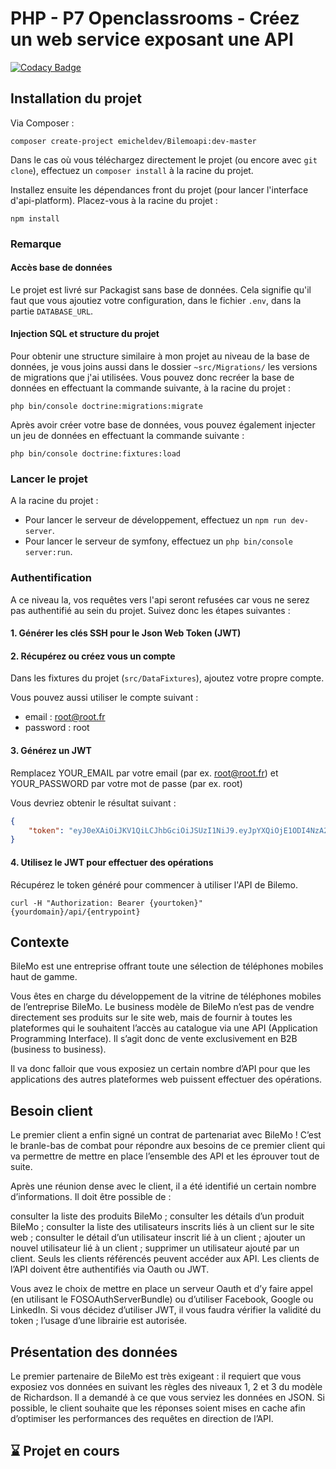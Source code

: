 # PHP - P7 Openclassrooms - Créez un web service exposant une API

[![Codacy Badge](https://api.codacy.com/project/badge/Grade/2c54f546aba24842b38ac067a9486bf0)](https://www.codacy.com/manual/emicheldev/Bilemoapi?utm_source=github.com&amp;utm_medium=referral&amp;utm_content=emicheldev/Bilemoapi&amp;utm_campaign=Badge_Grade)

## Installation du projet

Via Composer :

```text
composer create-project emicheldev/Bilemoapi:dev-master
```

Dans le cas où vous téléchargez directement le projet (ou encore avec `git clone`), effectuez un `composer install` à la racine du projet.

Installez ensuite les dépendances front du projet (pour lancer l'interface d'api-platform). Placez-vous à la racine du projet :

```text
npm install
```

### Remarque

#### Accès base de données

Le projet est livré sur Packagist sans base de données. Cela signifie qu'il faut que vous ajoutiez votre configuration, dans le fichier `.env`, dans la partie `DATABASE_URL`.

#### Injection SQL et structure du projet

Pour obtenir une structure similaire à mon projet au niveau de la base de données, je vous joins aussi dans le dossier `~src/Migrations/` les versions de migrations que j'ai utilisées. Vous pouvez donc recréer la base de données en effectuant la commande suivante, à la racine du projet :

```text
php bin/console doctrine:migrations:migrate
```

Après avoir créer votre base de données, vous pouvez également injecter un jeu de données en effectuant la commande suivante :

```text
php bin/console doctrine:fixtures:load
```

### Lancer le projet

A la racine du projet :

-   Pour lancer le serveur de développement, effectuez un `npm run dev-server`.
-   Pour lancer le serveur de symfony, effectuez un `php bin/console server:run`.

### Authentification

A ce niveau la, vos requêtes vers l'api seront refusées car vous ne serez pas authentifié au sein du projet. Suivez donc les étapes suivantes :

#### 1. Générer les clés SSH pour le Json Web Token (JWT)

#### 2. Récupérez ou créez vous un compte

Dans les fixtures du projet (`src/DataFixtures`), ajoutez votre propre compte.

Vous pouvez aussi utiliser le compte suivant :

-   email : root@root.fr
-   password : root

#### 3. Générez un JWT

Remplacez YOUR_EMAIL par votre email (par ex. root@root.fr) et YOUR_PASSWORD par votre mot de passe (par ex. root)

Vous devriez obtenir le résultat suivant :

```json
{
	"token": "eyJ0eXAiOiJKV1QiLCJhbGciOiJSUzI1NiJ9.eyJpYXQiOjE1ODI4NzA2NzEsImV4cCI6MTU4Mjg3NDI3MSwicm9sZXMiOlsiUk9MRV9BRE1JTiJdLCJlbWFpbCI6InJvb3RAcm9vdC5mciJ9.J4lnq2gxrrKY5MB39AGvVYlM7ezYvTcgI-ITBdjxXNAu-5ePTqYdW6-SaJLyZCXdDeUXFi0An89oPVHIRgzdifLyav5CLxUnkX_aDQcxD4Gnh3pLJnOeRb7zBGN7XR8ZUG1raG6S84ZrIzdANCkz-xq24Z1F-ahPd30SxmgV0GNFh5bH7pzfgaJflhpi0KMWdL1dUJgK788UGJvVW7FYNcm9SsR3h3-wCd33bcJ1h60f4QQ-xxEMCZihfEhIvMmotcA1r"
}
```

#### 4. Utilisez le JWT pour effectuer des opérations

Récupérez le token généré pour commencer à utiliser l'API de Bilemo.

```text
curl -H "Authorization: Bearer {yourtoken}" {yourdomain}/api/{entrypoint}
```

## Contexte

BileMo est une entreprise offrant toute une sélection de téléphones mobiles haut de gamme.

Vous êtes en charge du développement de la vitrine de téléphones mobiles de l’entreprise BileMo. Le business modèle de BileMo n’est pas de vendre directement ses produits sur le site web, mais de fournir à toutes les plateformes qui le souhaitent l’accès au catalogue via une API (Application Programming Interface). Il s’agit donc de vente exclusivement en B2B (business to business).

Il va donc falloir que vous exposiez un certain nombre d’API pour que les applications des autres plateformes web puissent effectuer des opérations.

## Besoin client

Le premier client a enfin signé un contrat de partenariat avec BileMo ! C’est le branle-bas de combat pour répondre aux besoins de ce premier client qui va permettre de mettre en place l’ensemble des API et les éprouver tout de suite.

Après une réunion dense avec le client, il a été identifié un certain nombre d’informations. Il doit être possible de :

consulter la liste des produits BileMo ;
consulter les détails d’un produit BileMo ;
consulter la liste des utilisateurs inscrits liés à un client sur le site web ;
consulter le détail d’un utilisateur inscrit lié à un client ;
ajouter un nouvel utilisateur lié à un client ;
supprimer un utilisateur ajouté par un client.
Seuls les clients référencés peuvent accéder aux API. Les clients de l’API doivent être authentifiés via Oauth ou JWT.

Vous avez le choix de mettre en place un serveur Oauth et d’y faire appel (en utilisant le FOSOAuthServerBundle) ou d’utiliser Facebook, Google ou LinkedIn. Si vous décidez d’utiliser JWT, il vous faudra vérifier la validité du token ; l’usage d’une librairie est autorisée.

## Présentation des données

Le premier partenaire de BileMo est très exigeant : il requiert que vous exposiez vos données en suivant les règles des niveaux 1, 2 et 3 du modèle de Richardson. Il a demandé à ce que vous serviez les données en JSON. Si possible, le client souhaite que les réponses soient mises en cache afin d’optimiser les performances des requêtes en direction de l’API.

## ⌛ Projet en cours
